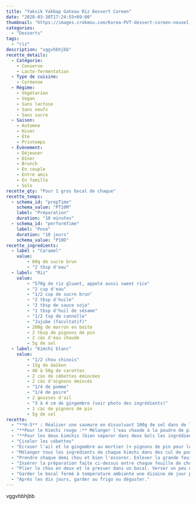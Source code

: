 ```yaml
---
title: "Yaksik Yakbap Gateau Riz Dessert Coreen"
date: "2020-03-30T17:24:55+09:00"
thumbnail: "https://images.crokmou.com/Korea-PVT-dessert-coreen-nouvel-an-yaksik-yakbab-2.jpg"
categories:
  - "Desserts"
tags:
  - "riz"
description: "vggvhbhjbb"
recette_details:
  - Catégorie:
    - Conserve
    - Lacto-fermentation
  - Type de cuisine:
    - Coréenne 
  - Régime:
    - Végétarien
    - Vegan
    - Sans lactose
    - Sans oeufs
    - Sans sucre
  - Saison:
    - Automne
    - Hiver
    - Été
    - Printemps
  - Évènement:
    - Déjeuner
    - Dîner
    - Brunch
    - En couple
    - Entre amis
    - En famille
    - Solo
recette_qty: "Pour 1 gros bocal de chaque"
recette_temps:
  - schema_id: "prepTime"
    schema_value: "PT10M"
    label: "Préparation"
    duration: "10 minutes"
  - schema_id: "performTime"
    label: "Pose"
    duration: "10 jours"
    schema_value: "P10D"
recette_ingredients:
  - label : "Caramel"
    value:
        - 60g de sucre brun
        - "2 tbsp d'eau"      
  - label: "Riz"
    value:
        - "570g de riz gluant, appelé aussi sweet rice"
        - "2 cup d'eau"
        - "1/2 cup de sucre brun"
        - "2 tbsp d'huile"
        - "2 tbsp de sauce soja"
        - "1 tbsp d'huil de sésame"
        - "1/2 tsp de cannelle"
        - "Jujube (facultatif)"
        - 200g de marron en boite
        - 2 tbsp de pignons de pin
        - 2 càs d'eau chaude
        - 5g de sel
  - label: "Kimchi blanc"
    value:
        - "1/2 chou chinois"
        - 15g de daïkon
        - 40 à 50g de carottes
        - 2 càs de cébettes émincées
        - 2 càs d'oignons émincés
        - "1/4 de pomme"
        - "1/4 de poire"
        - 2 gousses d'ail
        - "3 à 4 cm de gingembre (voir photo des ingrédients)"
        - 1 càc de pignons de pin
        - 5g de sel
recette:
  - "**H-5** : Réaliser une saumure en dissolvant 100g de sel dans de l'eau. Y tremper les deux demi choux et saupoudrer avec le reste du sel. Laisser flétrir 5h environ"
  - "**Pour le Kimchi rouge :** Mélanger l'eau chaude à la poudre de piment pour faire gonfler"
  - "**Pour les deux kimchis (bien séparer dans deux bols les ingrédients pour l'un et pour l'autre):**  <center>![Faire son kimchi maison - Vegan](https://images.crokmou.com/recette-kimchi-maison-crokmou-blog-belge-cuisine-voyage-02.jpg)![Faire son kimchi maison - Vegan](https://images.crokmou.com/recette-kimchi-maison-crokmou-blog-belge-cuisine-voyage-03.jpg)</center> Tailler en julienne fine le daïkon, la carotte et les oignons"
  - "Ciseler les cébettes"
  - "Écraser l'ail et le gingembre au mortier (+ pignons de pin pour le kimchi blanc)"
  - "Mélanger tous les ingrédients de chaque kimchi dans des cul de poule puis ajouter ensuite la pomme et la poire préalablement râpées. Mélanger à nouveau"
  - "Prendre chaque demi chou et bien l'essorer. Enlever la grande feuille extérieure et réserver"
  - "Insérer la préparation faite ci-dessus entre chaque feuille de chou. Couper ensuite le 'cul' du chou qui est un peu trop croquant. Enrouler avec la grande feuille restante <center>![EXPLICATION DE L'IMAGE](https://images.crokmou.com/recette-kimchi-maison-crokmou-blog-belge-cuisine-voyage-04.jpg)</center>"
  - "Plier le chou en deux et le presser dans un bocal. Verser un peu de saumure par dessus pour garder le kimchi immergé"
  - "Garder le bocal fermé à température ambiante une dizaine de jour pour lancer la fermentation. Au bout de 2 ou 3 jours, il se peut qu'un peu de liquide s'échappe du bocal, on peut nettoyer l'exterieur du pot mais surtout ne pas l'ouvrir !"
  - "Après les dix jours, garder au frigo ou déguster."
---
```



vggvhbhjbb